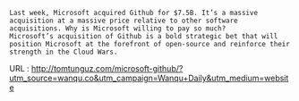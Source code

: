     
    Last week, Microsoft acquired Github for $7.5B. It’s a massive acquisition at a massive price relative to other software acquisitions. Why is Microsoft willing to pay so much?  
    Microsoft’s acquisition of Github is a bold strategic bet that will position Microsoft at the forefront of open-source and reinforce their strength in the Cloud Wars.  
    
  URL : http://tomtunguz.com/microsoft-github/?utm_source=wanqu.co&utm_campaign=Wanqu+Daily&utm_medium=website